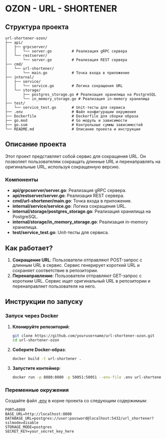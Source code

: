 
# OZON - URL - SHORTENER
## Структура проекта

```
url-shortener-ozon/
├── api/
│   ├── grpcserver/
│   │   └── server.go         # Реализация gRPC сервера
│   └── restserver/
│       └── server.go         # Реализация REST сервера
├── cmd/
│   └── url-shortener/
│       └── main.go           # Точка входа в приложение
├── internal/
│   ├── service/
│   │   └── service.go        # Логика сокращения URL
│   └── storage/
│       ├── postgres_storage.go # Реализация хранилища на PostgreSQL
│       └── in_memory_storage.go # Реализация in-memory хранилища
├── test/
│   └── service_test.go       # Unit-тесты для сервиса
├── .env                      # Файл конфигурации окружения
├── Dockerfile                # Dockerfile для сборки образа
├── go.mod                    # Go модуль и зависимости
├── go.sum                    # Контрольные суммы зависимостей
└── README.md                 # Описание проекта и инструкции
```

## Описание проекта

Этот проект представляет собой сервис для сокращения URL. Он позволяет пользователям сокращать длинные URL и перенаправлять на оригинальные URL, используя сокращенную версию.

### Компоненты

- **api/grpcserver/server.go**: Реализация gRPC сервера.
- **api/restserver/server.go**: Реализация REST сервера.
- **cmd/url-shortener/main.go**: Точка входа в приложение.
- **internal/service/service.go**: Логика сокращения URL.
- **internal/storage/postgres_storage.go**: Реализация хранилища на PostgreSQL.
- **internal/storage/in_memory_storage.go**: Реализация in-memory хранилища.
- **test/service_test.go**: Unit-тесты для сервиса.

## Как работает?

1. **Сокращение URL**: Пользователи отправляют POST-запрос с длинным URL в сервис. Сервис генерирует короткий URL и сохраняет соответствие в репозитории.
2. **Перенаправление**: Пользователи отправляют GET-запрос с коротким URL. Сервис ищет оригинальный URL в репозитории и перенаправляет пользователя на него.

## Инструкции по запуску

### Запуск через Docker

1. **Клонируйте репозиторий**:
    ```sh
    git clone https://github.com/yourusername/url-shortener-ozon.git
    cd url-shortener-ozon
    ```

2. **Соберите Docker-образ**:
    ```sh
    docker build -t url-shortener .
    ```

3. **Запустите контейнер**:
    ```sh
    docker run -p 8080:8080 -p 50051:50051 --env-file .env url-shortener
    ```

### Переменные окружения

Создайте файл [.env](http://_vscodecontentref_/4) в корне проекта со следующим содержимым:
```properties
PORT=8080
BASE_URL=http://localhost:8080
DATABASE_URL=postgres://user:password@localhost:5432/url_shortener?sslmode=disable
STORAGE_MODE=postgres
SECRET_KEY=your_secret_key_here
